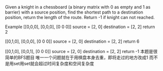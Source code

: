 Given a knight in a chessboard (a binary matrix with 0 as empty and 1 as barrier) with a source position, find the shortest path to a destination position, return the length of the route. 
Return -1 if knight can not reached.

Example
[[0,0,0],
 [0,0,0],
 [0 0 0]]
source = [2, 0] destination = [2, 2] return 2

[[0,1,0],
 [0,0,0],
 [0 0 0]]
source = [2, 0] destination = [2, 2] return 6

[[0,1,0],
 [0,0,1],
 [0 0 0]]
source = [2, 0] destination = [2, 2] return -1
本题是很简单的BFS题目 唯一一个问题就在于用棋盘本身去重，即将走过的地方改成1 而不是用set用set就会超过时间复杂度和空间复杂度
